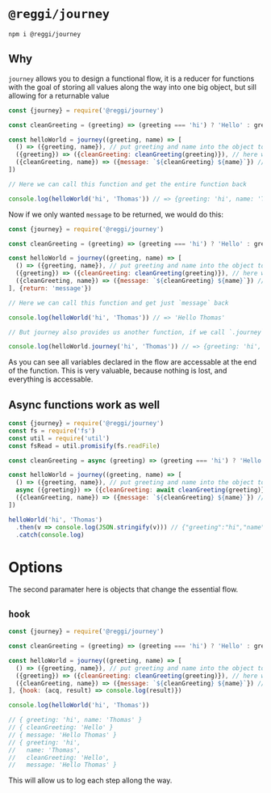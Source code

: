 # `@reggi/journey`

```
npm i @reggi/journey
```

## Why

`journey` allows you to design a functional flow, it is a reducer for functions with the goal of storing all values along the way into one big object, but sill allowing for a returnable value

```js
const {journey} = require('@reggi/journey')

const cleanGreeting = (greeting) => (greeting === 'hi') ? 'Hello' : greeting

const helloWorld = journey((greeting, name) => [
  () => ({greeting, name}), // put greeting and name into the object to use
  ({greeting}) => ({cleanGreeting: cleanGreeting(greeting)}), // here we create a new property and return it it gets added to the object,
  ({cleanGreeting, name}) => ({message: `${cleanGreeting} ${name}`}) // here we have access to `name` and `cleanGreeting`, all we need
])

// Here we can call this function and get the entire function back

console.log(helloWorld('hi', 'Thomas')) // => {greeting: 'hi', name: 'Thomas', cleanGreeting: 'Hello', message: 'Hello Thomas'}
```

Now if we only wanted `message` to be returned, we would do this:

```js
const {journey} = require('@reggi/journey')

const cleanGreeting = (greeting) => (greeting === 'hi') ? 'Hello' : greeting

const helloWorld = journey((greeting, name) => [
  () => ({greeting, name}), // put greeting and name into the object to use
  ({greeting}) => ({cleanGreeting: cleanGreeting(greeting)}), // here we create a new property and return it it gets added to the object,
  ({cleanGreeting, name}) => ({message: `${cleanGreeting} ${name}`}) // here we have access to `name` and `cleanGreeting`, all we need
], {return: 'message'})

// Here we can call this function and get just `message` back

console.log(helloWorld('hi', 'Thomas')) // => 'Hello Thomas'

// But journey also provides us another function, if we call `.journey` we get the entire object back again, even though we added `{return: message}`.

console.log(helloWorld.journey('hi', 'Thomas')) // => {greeting: 'hi', name: 'Thomas', cleanGreeting: 'Hello', message: 'Hello Thomas'}
```

As you can see all variables declared in the flow are accessable at the end of the function. This is very valuable, because nothing is lost, and everything is accessable.

## Async functions work as well

```js
const {journey} = require('@reggi/journey')
const fs = require('fs')
const util = require('util')
const fsRead = util.promisify(fs.readFile)

const cleanGreeting = async (greeting) => (greeting === 'hi') ? 'Hello' : greeting

const helloWorld = journey((greeting, name) => [
  () => ({greeting, name}), // put greeting and name into the object to use
  async ({greeting}) => ({cleanGreeting: await cleanGreeting(greeting)}), // here we create a new property and return it it gets added to the object,
  ({cleanGreeting, name}) => ({message: `${cleanGreeting} ${name}`}) // here we have access to `name` and `cleanGreeting`, all we need
])

helloWorld('hi', 'Thomas')
  .then(v => console.log(JSON.stringify(v))) // {"greeting":"hi","name":"Thomas","cleanGreeting":"Hello","message":"Hello Thomas"}
  .catch(console.log)
```

# Options

The second paramater here is objects that change the essential flow. 

## `hook`

```js
const {journey} = require('@reggi/journey')

const cleanGreeting = (greeting) => (greeting === 'hi') ? 'Hello' : greeting

const helloWorld = journey((greeting, name) => [
  () => ({greeting, name}), // put greeting and name into the object to use
  ({greeting}) => ({cleanGreeting: cleanGreeting(greeting)}), // here we create a new property and return it it gets added to the object,
  ({cleanGreeting, name}) => ({message: `${cleanGreeting} ${name}`}) // here we have access to `name` and `cleanGreeting`, all we need
], {hook: (acq, result) => console.log(result)})

console.log(helloWorld('hi', 'Thomas'))

// { greeting: 'hi', name: 'Thomas' }
// { cleanGreeting: 'Hello' }
// { message: 'Hello Thomas' }
// { greeting: 'hi',
//   name: 'Thomas',
//   cleanGreeting: 'Hello',
//   message: 'Hello Thomas' }
```

This will allow us to log each step allong the way.
